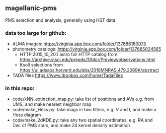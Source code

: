 ## magellanic-pms
PMS selection and analysis, generally using HST data

### data too large for github:
- ALMA images: https://virginia.app.box.com/folder/137686160073
- photometry catalogs: https://virginia.app.box.com/folder/137685034565
  - HTTP.2015_10_20.1.astro full HTTP catalog from https://archive.stsci.edu/prepds/30dor/Preview/observations.html
  - Ksoll selections from https://ui.adsabs.harvard.edu/abs/2018MNRAS.479.2389K/abstract
- TADA files https://www.dropbox.com/home/TadaFiles

### in this repo:
- code/kNN_extinction_map.py: take list of positions and AVs e.g. from UMS, and make nearest neighbor map
- code/make_Hess.py: take mags in two filters, e.g. V and I, and make a Hess diagram
- code/make_2dKDE.py: take any two spatial coordinates, e.g. RA and Dec of PMS stars, and make 2d kernel density estimation
